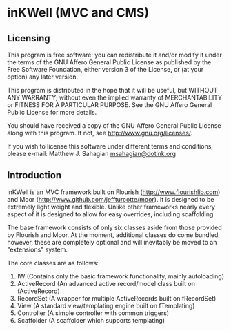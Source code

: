 # inKWell (MVC and CMS)

## Licensing

This program is free software: you can redistribute it and/or modify it under
the terms of the GNU Affero General Public License as published by the Free
Software Foundation, either version 3 of the License, or (at your option) any
later version.

This program is distributed in the hope that it will be useful, but WITHOUT ANY
WARRANTY; without even the implied warranty of MERCHANTABILITY or FITNESS FOR A
PARTICULAR PURPOSE.  See the GNU Affero General Public License for more details.

You should have received a copy of the GNU Affero General Public License along
with this program. If not, see <http://www.gnu.org/licenses/>.

If you wish to license this software under different terms and conditions,
please e-mail: Matthew J. Sahagian <msahagian@dotink.org>

## Introduction

inKWell is an MVC framework built on Flourish (http://www.flourishlib.com) and
Moor (http://www.github.com/jeffturcotte/moor).  It is designed to be extremely
light weight and flexible.  Unlike other frameworks nearly every aspect of it
is designed to allow for easy overrides, including scaffolding.

The base framework consists of only six classes aside from those provided by
Flourish and Moor.  At the moment, additional classes do come bundled, however,
these are completely optional and will inevitably be moved to an "extensions"
system.

The core classes are as follows:

1. IW (Contains only the basic framework functionality, mainly autoloading)
2. ActiveRecord (An advanced active record/model class built on fActiveRecord)
3. RecordSet (A wrapper for multiple ActiveRecords built on fRecordSet)
4. View (A standard view/templating engine built on fTemplating)
5. Controller (A simple controller with common triggers)
6. Scaffolder (A scaffolder which supports templating)

